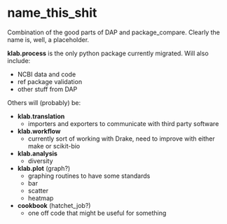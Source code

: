# name_this_shit
Combination of the good parts of DAP and package_compare. Clearly the name is, 
well, a placeholder.

**klab.process** is the only python package currently migrated. Will also include:
 * NCBI data and code
 * ref package validation
 * other stuff from DAP

Others will (probably) be:
 * **klab.translation**
    - importers and exporters to communicate with third party software
 * **klab.workflow**
    - currently sort of working with Drake, need to improve with either make or scikit-bio
 * **klab.analysis** 
    - diversity
 * **klab.plot** (graph?)
    - graphing routines to have some standards
    - bar
    - scatter
    - heatmap
 * **cookbook** (hatchet_job?)
    - one off code that might be useful for something

